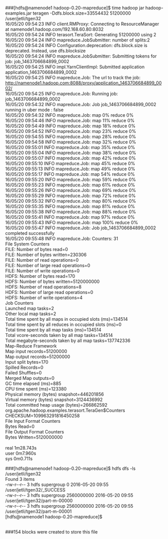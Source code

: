 ###[hdfs@namenode1 hadoop-0.20-mapreduce]$ time hadoop jar hadoop-examples.jar teragen -Ddfs.block.size=33554432 51200000 /user/jetli/tgen32 <br>
16/05/20 09:54:23 INFO client.RMProxy: Connecting to ResourceManager at namenode1.hadoop.com/192.168.60.80:8032 <br>
16/05/20 09:54:24 INFO terasort.TeraSort: Generating 51200000 using 2 <br>
16/05/20 09:54:24 INFO mapreduce.JobSubmitter: number of splits:2 <br>
16/05/20 09:54:24 INFO Configuration.deprecation: dfs.block.size is deprecated. Instead, use dfs.blocksize <br>
16/05/20 09:54:24 INFO mapreduce.JobSubmitter: Submitting tokens for job: job_1463706684899_0002 <br>
16/05/20 09:54:25 INFO impl.YarnClientImpl: Submitted application application_1463706684899_0002 <br>
16/05/20 09:54:25 INFO mapreduce.Job: The url to track the job: http://namenode1.hadoop.com:8088/proxy/application_1463706684899_0002/ <br>
16/05/20 09:54:25 INFO mapreduce.Job: Running job: job_1463706684899_0002 <br>
16/05/20 09:54:32 INFO mapreduce.Job: Job job_1463706684899_0002 running in uber mode : false <br>
16/05/20 09:54:32 INFO mapreduce.Job:  map 0% reduce 0% <br>
16/05/20 09:54:46 INFO mapreduce.Job:  map 11% reduce 0% <br>
16/05/20 09:54:49 INFO mapreduce.Job:  map 18% reduce 0% <br>
16/05/20 09:54:52 INFO mapreduce.Job:  map 23% reduce 0% <br>
16/05/20 09:54:55 INFO mapreduce.Job:  map 28% reduce 0% <br>
16/05/20 09:54:58 INFO mapreduce.Job:  map 32% reduce 0% <br>
16/05/20 09:55:01 INFO mapreduce.Job:  map 35% reduce 0% <br>
16/05/20 09:55:04 INFO mapreduce.Job:  map 38% reduce 0% <br>
16/05/20 09:55:07 INFO mapreduce.Job:  map 42% reduce 0% <br>
16/05/20 09:55:10 INFO mapreduce.Job:  map 45% reduce 0% <br>
16/05/20 09:55:13 INFO mapreduce.Job:  map 49% reduce 0% <br>
16/05/20 09:55:17 INFO mapreduce.Job:  map 54% reduce 0% <br>
16/05/20 09:55:20 INFO mapreduce.Job:  map 59% reduce 0% <br>
16/05/20 09:55:23 INFO mapreduce.Job:  map 61% reduce 0% <br>
16/05/20 09:55:26 INFO mapreduce.Job:  map 69% reduce 0% <br>
16/05/20 09:55:29 INFO mapreduce.Job:  map 72% reduce 0% <br>
16/05/20 09:55:32 INFO mapreduce.Job:  map 80% reduce 0% <br>
16/05/20 09:55:35 INFO mapreduce.Job:  map 81% reduce 0% <br>
16/05/20 09:55:38 INFO mapreduce.Job:  map 88% reduce 0% <br>
16/05/20 09:55:41 INFO mapreduce.Job:  map 97% reduce 0% <br>
16/05/20 09:55:43 INFO mapreduce.Job:  map 100% reduce 0% <br>
16/05/20 09:55:47 INFO mapreduce.Job: Job job_1463706684899_0002 completed successfully <br>
16/05/20 09:55:48 INFO mapreduce.Job: Counters: 31 <br>
        File System Counters <br>
                FILE: Number of bytes read=0 <br>
                FILE: Number of bytes written=230306 <br>
                FILE: Number of read operations=0 <br>
                FILE: Number of large read operations=0 <br>
                FILE: Number of write operations=0 <br>
                HDFS: Number of bytes read=170 <br>
                HDFS: Number of bytes written=5120000000 <br>
                HDFS: Number of read operations=8 <br>
                HDFS: Number of large read operations=0 <br>
                HDFS: Number of write operations=4 <br>
        Job Counters  <br>
                Launched map tasks=2 <br>
                Other local map tasks=2 <br>
                Total time spent by all maps in occupied slots (ms)=134514 <br>
                Total time spent by all reduces in occupied slots (ms)=0 <br>
                Total time spent by all map tasks (ms)=134514 <br>
                Total vcore-seconds taken by all map tasks=134514 <br>
                Total megabyte-seconds taken by all map tasks=137742336 <br>
        Map-Reduce Framework <br>
                Map input records=51200000 <br>
                Map output records=51200000 <br>
                Input split bytes=170 <br>
                Spilled Records=0 <br>
                Failed Shuffles=0 <br>
                Merged Map outputs=0 <br>
                GC time elapsed (ms)=885 <br>
                CPU time spent (ms)=123380 <br>
                Physical memory (bytes) snapshot=446201856 <br>
                Virtual memory (bytes) snapshot=3124436992 <br>
                Total committed heap usage (bytes)=266862592 <br>
        org.apache.hadoop.examples.terasort.TeraGen$Counters <br>
                CHECKSUM=109963291816450258 <br>
        File Input Format Counters  <br>
                Bytes Read=0 <br>
        File Output Format Counters  <br>
                Bytes Written=5120000000 <br>
 <br>
real    1m28.743s <br>
user    0m7.960s <br>
sys     0m0.711s <br>

###[hdfs@namenode1 hadoop-0.20-mapreduce]$ hdfs dfs -ls /user/jetli/tgen32 <br>
Found 3 items <br>
-rw-r--r--   3 hdfs supergroup          0 2016-05-20 09:55 /user/jetli/tgen32/_SUCCESS <br>
-rw-r--r--   3 hdfs supergroup 2560000000 2016-05-20 09:55 /user/jetli/tgen32/part-m-00000 <br>
-rw-r--r--   3 hdfs supergroup 2560000000 2016-05-20 09:55 /user/jetli/tgen32/part-m-00001 <br>
[hdfs@namenode1 hadoop-0.20-mapreduce]$ <br>
 <br>

###154 blocks were created to store this file
